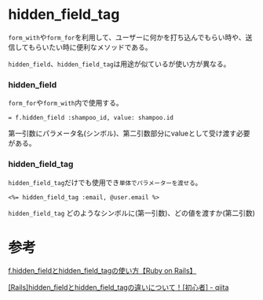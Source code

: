 # hidden_field_tag

`form_with`や`form_for`を利用して、ユーザーに何かを打ち込んでもらい時や、送信してもらいたい時に便利なメソッドである。

`hidden_field`、`hidden_field_tag`は用途が似ているが使い方が異なる。

### hidden_field

`form_for`や`form_with`内で使用する。

`= f.hidden_field :shampoo_id, value: shampoo.id`

第一引数にパラメータ名(シンボル)、第二引数部分にvalueとして受け渡す必要がある。

### hidden_field_tag

`hidden_field_tag`だけでも使用でき`単体でパラメーターを渡せる`。

`<%= hidden_field_tag :email, @user.email %>`

`hidden_field_tag` どのようなシンボルに(第一引数)、どの値を渡すか(第二引数)

# 参考

[f.hidden_fieldとhidden_field_tagの使い方【Ruby on Rails】](https://sakurawi.hateblo.jp/entry/hidden_field)

[[Rails]hidden_fieldとhidden_field_tagの違いについて！[初心者] - qiita](https://qiita.com/jackie0922youhei/items/6c4ba67db446e0c91944)